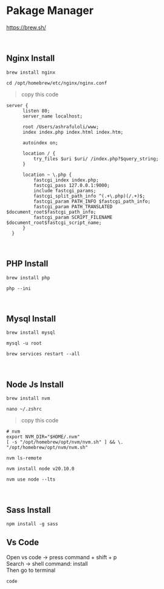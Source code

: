 # Pakage Manager
https://brew.sh/

<br>

## Nginx Install

``` shell
brew install nginx
```

``` shell
cd /opt/homebrew/etc/nginx/nginx.conf
```

> copy this code
```
server {
      listen 80;
      server_name localhost;

      root /Users/ashrafuloli/www;
      index index.php index.html index.htm;

      autoindex on;

      location / {
          try_files $uri $uri/ /index.php?$query_string;
      }

      location ~ \.php {
          fastcgi_index index.php;
          fastcgi_pass 127.0.0.1:9000;
          include fastcgi_params;
          fastcgi_split_path_info ^(.+\.php)(/.+)$;
          fastcgi_param PATH_INFO $fastcgi_path_info;
          fastcgi_param PATH_TRANSLATED $document_root$fastcgi_path_info;
          fastcgi_param SCRIPT_FILENAME $document_root$fastcgi_script_name;
      }
  }
```

<br>

## PHP Install

``` shell
brew install php

php --ini
```

<br>

## Mysql Install

``` shell
brew install mysql
```

``` shell
mysql -u root
```

``` shell
brew services restart --all
```

<br>

## Node Js Install

``` shell
brew install nvm
```

``` shell
nano ~/.zshrc
```
> copy this code

``` shell
# nvm 
export NVM_DIR="$HOME/.nvm"
[ -s "/opt/homebrew/opt/nvm/nvm.sh" ] && \. "/opt/homebrew/opt/nvm/nvm.sh"
```

``` shell
nvm ls-remote
```

``` shell
nvm install node v20.10.0
```

``` shell
nvm use node --lts
```

<br>

## Sass Install

``` shell
npm install -g sass
```

## Vs Code

Open vs code -> press command + shift + p <br>
Search ->  shell command: install <br>
Then go to terminal

``` shell
code
```



